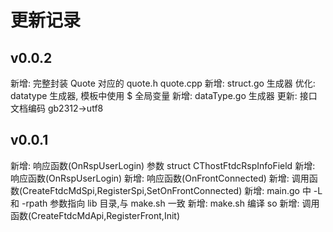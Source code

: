 # 更新记录

## v0.0.2

新增: 完整封装 Quote 对应的 quote.h quote.cpp
新增: struct.go 生成器
优化: datatype 生成器, 模板中使用 $ 全局变量
新增: dataType.go 生成器
更新: 接口文档编码 gb2312->utf8

## v0.0.1

新增: 响应函数(OnRspUserLogin) 参数 struct CThostFtdcRspInfoField
新增: 响应函数(OnRspUserLogin)
新增: 响应函数(OnFrontConnected)
新增: 调用函数(CreateFtdcMdSpi,RegisterSpi,SetOnFrontConnected)
新增: main.go 中 -L 和 -rpath 参数指向 lib 目录,与 make.sh 一致
新增: make.sh 编译 so
新增: 调用函数(CreateFtdcMdApi,RegisterFront,Init)
